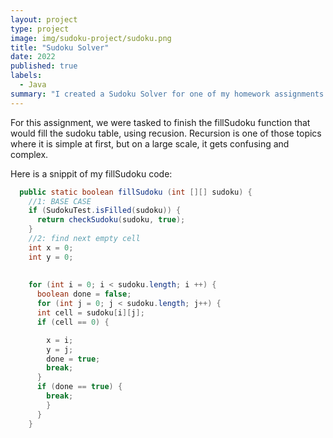```yaml
---
layout: project
type: project
image: img/sudoku-project/sudoku.png
title: "Sudoku Solver"
date: 2022
published: true
labels:
  - Java
summary: "I created a Sudoku Solver for one of my homework assignments for ICS211."
---
```

For this assignment, we were tasked to finish the fillSudoku function that would fill the sudoku table, using recusion. Recursion is one of those topics where it is simple at first, but on a large scale, it gets confusing and complex.

Here is a snippit of my fillSudoku code:
```java
  public static boolean fillSudoku (int [][] sudoku) {
    //1: BASE CASE
    if (SudokuTest.isFilled(sudoku)) {
      return checkSudoku(sudoku, true);
    }
    //2: find next empty cell
    int x = 0;
    int y = 0;
    
  
    for (int i = 0; i < sudoku.length; i ++) {
      boolean done = false;
      for (int j = 0; j < sudoku.length; j++) {
      int cell = sudoku[i][j];
      if (cell == 0) {

        x = i;
        y = j;
        done = true;
        break;
      }
      if (done == true) {
        break;
        }
      }
    }
```
